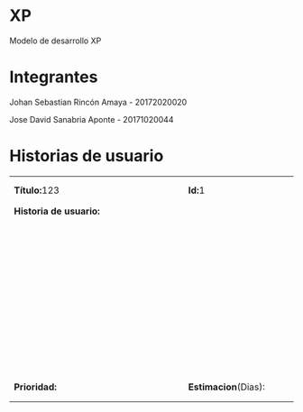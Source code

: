 # XP
Modelo de desarrollo XP

# Integrantes

<p>Johan Sebastian Rincón Amaya - 20172020020 </p>
<p>Jose David Sanabria Aponte   - 20171020044 </p>

# Historias de usuario

<table >
<tr>
  <td WIDTH="400" HEIGHT="50"><strong>Título:</strong>123</td>
  <td WIDTH="200" HEIGHT="50"><strong>Id:</strong>1</td>
</tr>
<tr>
  <td colspan="2" HEIGHT="300" align="left" valign="top"><strong>Historia de usuario:</strong>
    <br>
    
  </td>
</tr>
<tr>
  <td WIDTH="300" HEIGHT="50"><strong>Prioridad:</strong></td>
  <td><strong>Estimacion</strong>(Dias):</td>
</tr>
</table>
